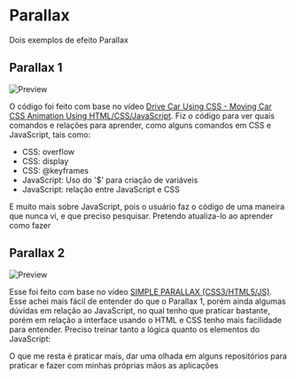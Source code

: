 # Parallax
 Dois exemplos de efeito Parallax

## Parallax 1
![Preview](https://user-images.githubusercontent.com/63383435/102260614-71115800-3eef-11eb-8aba-3fefb92b9c91.png)

 O código foi feito com base no vídeo [Drive Car Using CSS - Moving Car CSS Animation Using HTML/CSS/JavaScript](https://www.youtube.com/watch?v=Eh3kt0Xqea0&t=128s).
 Fiz o código para ver quais comandos e relações para aprender, como alguns comandos em CSS e JavaScript, tais como:
 * CSS: overflow
 * CSS: display
 * CSS: @keyframes
 * JavaScript: Uso do '$' para criação de variáveis
 * JavaScript: relação entre JavaScript e CSS
 
 E muito mais sobre JavaScript, pois o usuário faz o código de uma maneira que nunca vi, e que preciso pesquisar. Pretendo atualiza-lo ao aprender como fazer

## Parallax 2
![Preview](https://user-images.githubusercontent.com/63383435/102697919-800e4800-4218-11eb-9edd-0aed7c78df34.png)

Esse foi feito com base no vídeo [SIMPLE PARALLAX (CSS3/HTML5/JS)](https://www.youtube.com/watch?v=ivfnUiCVnBU).
Esse achei mais fácil de entender do que o Parallax 1, porém ainda algumas dúvidas em relação ao JavaScript, no qual tenho que praticar bastante, porém em relação a interface usando o HTML e CSS tenho mais facilidade para entender.
Preciso treinar tanto a lógica quanto os elementos do JavaScript:

O que me resta é praticar mais, dar uma olhada em alguns repositórios para praticar e fazer com minhas próprias mãos as aplicações
